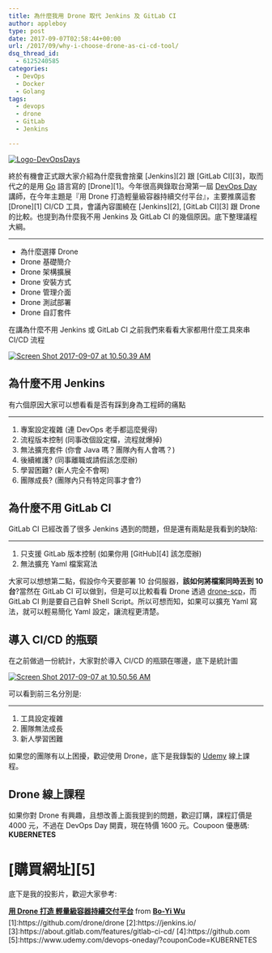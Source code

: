 ```yaml
---
title: 為什麼我用 Drone 取代 Jenkins 及 GitLab CI
author: appleboy
type: post
date: 2017-09-07T02:58:44+00:00
url: /2017/09/why-i-choose-drone-as-ci-cd-tool/
dsq_thread_id:
  - 6125240585
categories:
  - DevOps
  - Docker
  - Golang
tags:
  - devops
  - drone
  - GitLab
  - Jenkins

---
```

[<img src="https://i1.wp.com/farm5.staticflickr.com/4382/36906030282_f489c96be3_z.jpg?w=840&#038;ssl=1" alt="Logo-DevOpsDays" data-recalc-dims="1" />][1]

終於有機會正式跟大家介紹為什麼我會捨棄 \[Jenkins\]\[2\] 跟 \[GitLab CI\]\[3\]，取而代之的是用 [Go][2] 語言寫的 \[Drone\]\[1\]。今年很高興錄取台灣第一屆 [DevOps Day][3] 講師，在今年主題是『用 Drone 打造輕量級容器持續交付平台』，主要推廣這套 \[Drone\]\[1\] CI/CD 工具，會議內容圍繞在 \[Jenkins\]\[2\], \[GitLab CI\]\[3\] 跟 Drone 的比較。也提到為什麼我不用 Jenkins 及 GitLab CI 的幾個原因。底下整理議程大綱。

* * *

  * 為什麼選擇 Drone
  * Drone 基礎簡介
  * Drone 架構擴展
  * Drone 安裝方式
  * Drone 管理介面
  * Drone 測試部署
  * Drone 自訂套件

<!--more-->

在講為什麼不用 Jenkins 或 GitLab CI 之前我們來看看大家都用什麼工具來串 CI/CD 流程

[<img src="https://i2.wp.com/farm5.staticflickr.com/4374/36241356344_8cc1fc2ee8_z.jpg?w=840&#038;ssl=1" alt="Screen Shot 2017-09-07 at 10.50.39 AM" data-recalc-dims="1" />][4]

## 為什麼不用 Jenkins

有六個原因大家可以想看看是否有踩到身為工程師的痛點

* * *

  1. 專案設定複雜 (連 DevOps 老手都這麼覺得)
  2. 流程版本控制 (同事改個設定檔，流程就爆掉)
  3. 無法擴充套件 (你會 Java 嗎？團隊內有人會嗎？)
  4. 後續維護? (同事離職或請假該怎麼辦)
  5. 學習困難? (新人完全不會啊)
  6. 團隊成長? (團隊內只有特定同事才會?)

## 為什麼不用 GitLab CI

GitLab CI 已經改善了很多 Jenkins 遇到的問題，但是還有兩點是我看到的缺陷:

* * *

  1. 只支援 GitLab 版本控制 (如果你用 \[GitHub\]\[4\] 該怎麼辦)
  2. 無法擴充 Yaml 檔案寫法

大家可以想想第二點，假設你今天要部署 10 台伺服器，**該如何將檔案同時丟到 10 台**?當然在 GitLab CI 可以做到，但是可以比較看看 Drone 透過 [drone-scp][5]，而 GitLab CI 則是要自己自幹 Shell Script。所以可想而知，如果可以擴充 Yaml 寫法，就可以輕易簡化 Yaml 設定，讓流程更清楚。

## 導入 CI/CD 的瓶頸

在之前做過一份統計，大家對於導入 CI/CD 的瓶頸在哪邊，底下是統計圖

[<img src="https://i1.wp.com/farm5.staticflickr.com/4426/36241356214_f81a9c21d0_z.jpg?w=840&#038;ssl=1" alt="Screen Shot 2017-09-07 at 10.50.56 AM" data-recalc-dims="1" />][6]

可以看到前三名分別是:

* * *

  1. 工具設定複雜
  2. 團隊無法成長
  3. 新人學習困難

如果您的團隊有以上困擾，歡迎使用 Drone，底下是我錄製的 [Udemy][7] 線上課程。

## Drone 線上課程

如果你對 Drone 有興趣，且想改善上面我提到的問題，歡迎訂購，課程訂價是 4000 元，不過在 DevOps Day 開賣，現在特價 1600 元。Coupoon 優惠碼: **KUBERNETES**

# \[購買網址\]\[5\]

底下是我的投影片，歡迎大家參考:

<div style="margin-bottom:5px">
  <strong> <a href="//www.slideshare.net/secret/aM3SFokdjfULaI" title="用 Drone 打造 輕量級容器持續交付平台" target="_blank">用 Drone 打造 輕量級容器持續交付平台</a> </strong> from <strong><a href="https://www.slideshare.net/appleboy" target="_blank">Bo-Yi Wu</a></strong>
</div> [1]:https://github.com/drone/drone [2]:https://jenkins.io/ [3]:https://about.gitlab.com/features/gitlab-ci-cd/ [4]:https://github.com [5]:https://www.udemy.com/devops-oneday/?couponCode=KUBERNETES

 [1]: https://www.flickr.com/photos/appleboy/36906030282/in/dateposted-public/ "Logo-DevOpsDays"
 [2]: https://golang.org
 [3]: https://devopsdays.tw/
 [4]: https://www.flickr.com/photos/appleboy/36241356344/in/dateposted-public/ "Screen Shot 2017-09-07 at 10.50.39 AM"
 [5]: https://github.com/appleboy/drone-scp
 [6]: https://www.flickr.com/photos/appleboy/36241356214/in/dateposted-public/ "Screen Shot 2017-09-07 at 10.50.56 AM"
 [7]: https://www.udemy.com/